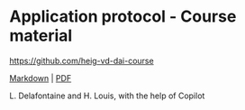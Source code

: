 [markdown]:
  https://github.com/heig-vd-dai-course/heig-vd-dai-course/blob/main/09-application-protocol/COURSE_MATERIAL.md#practical-content
[pdf]:
  https://heig-vd-dai-course.github.io/heig-vd-dai-course/09-application-protocol/09-application-protocol-practical-content.pdf

# Application protocol - Course material

<https://github.com/heig-vd-dai-course>

[Markdown][markdown] | [PDF][pdf]

L. Delafontaine and H. Louis, with the help of Copilot
